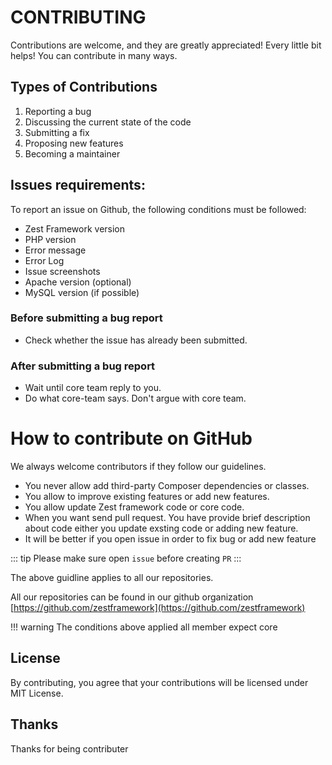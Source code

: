 # CONTRIBUTING
Contributions are welcome, and they are greatly appreciated! Every little bit helps! You can contribute in many ways.

## Types of Contributions
1. Reporting a bug
2. Discussing the current state of the code
3. Submitting a fix
4. Proposing new features
5. Becoming a maintainer

## Issues requirements:

To report an issue on Github, the following conditions must be followed:

-   Zest Framework version
-   PHP version
-   Error message
-   Error Log
-   Issue screenshots
-   Apache version (optional)
-   MySQL version (if possible)

### Before submitting a bug report

-   Check whether the issue has already been submitted.

### After submitting a bug report

-   Wait until core team reply to you.
-   Do what core-team says. Don't argue with core team.

# How to contribute on GitHub

We always welcome contributors if they follow our guidelines.

-   You never allow add third-party Composer dependencies or classes.
-   You allow to improve existing features or add new features.
-   You allow update Zest framework code or core code.
-   When you want send pull request. You have provide brief description about code either you update exsting code or adding new feature.
-   It will be better if you open issue in order to fix bug or add new feature

::: tip
Please make sure open `issue` before creating `PR`
:::

The above guidline applies to all our repositories.

All our repositories can be found in our github organization [https://github.com/zestframework](https://github.com/zestframework)

!!! warning
    The conditions above applied all member expect core

## License
By contributing, you agree that your contributions will be licensed under MIT License.

## Thanks
Thanks for being contributer
